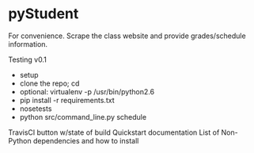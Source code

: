 # pyStudent

For convenience.
Scrape the class website and
provide grades/schedule information.

Testing v0.1
- setup
- clone the repo; cd
- optional: virtualenv -p /usr/bin/python2.6
- pip install -r requirements.txt
- nosetests
- python src/command_line.py schedule

TravisCI button w/state of build
Quickstart documentation
List of Non-Python dependencies
and how to install

